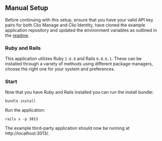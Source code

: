## Manual Setup

Before continuing with this setup, ensure that you have your valid API key pairs for both Clio Manage and Clio Identity, have cloned the example application repository and updated the environment variables as outlined in the [readme](../README.md).

### Ruby and Rails

This application utilizes Ruby `2.6.8` and Rails `6.0.6.1`. These can be installed through a variety of methods using different package managers, choose the right one for your system and preferences.

### Start

Now that you have Ruby and Rails installed you can run the install bundle:

```
bundle install
```

Run the application:

```
rails s -p 3013
```

The example third-party application should now be running at http://localhost:3013/.
